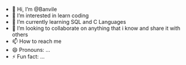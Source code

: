 - 👋 Hi, I’m @Banvile
- 👀 I’m interested in learn coding
- 🌱 I’m currently learning SQL and C Languages
- 💞️ I’m looking to collaborate on anything that i know and share it with others
- 📫 How to reach me 
- 😄 Pronouns: ...
- ⚡ Fun fact: ...

<!---
Banvile/Banvile is a ✨ special ✨ repository because its `README.md` (this file) appears on your GitHub profile.
You can click the Preview link to take a look at your changes.
--->
